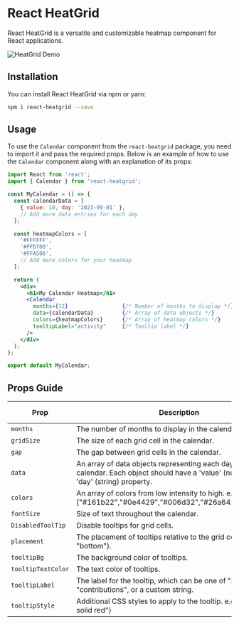 # React HeatGrid

React HeatGrid is a versatile and customizable heatmap component for React applications.

![HeatGrid Demo](link_to_demo_image.png)

## Installation

You can install React HeatGrid via npm or yarn:

```bash
npm i react-heatgrid --save
```

## Usage

To use the `Calendar` component from the `react-heatgrid` package, you need to import it and pass the required props. Below is an example of how to use the `Calendar` component along with an explanation of its props:

```jsx
import React from 'react';
import { Calendar } from 'react-heatgrid';

const MyCalendar = () => {
  const calendarData = [
    { value: 10, day: '2023-09-01' },
    // Add more data entries for each day
  ];

  const heatmapColors = [
    '#FFFFFF',
    '#FFD700',
    '#FFA500',
    // Add more colors for your heatmap
  ];

  return (
    <div>
      <h1>My Calendar Heatmap</h1>
      <Calendar
        months={12}                 {/* Number of months to display */}
        data={calendarData}         {/* Array of data objects */}
        colors={heatmapColors}      {/* Array of heatmap colors */}
        tooltipLabel="activity"     {/* Tooltip label */}
      />
    </div>
  );
};

export default MyCalendar;

```

## Props Guide

| Prop               | Description                                                                                                                             | Default Value |
| ------------------ | --------------------------------------------------------------------------------------------------------------------------------------- | ------------- |
| `months`           | The number of months to display in the calendar.                                                                                        | 3             |
| `gridSize`         | The size of each grid cell in the calendar.                                                                                             | "20px"        |
| `gap`              | The gap between grid cells in the calendar.                                                                                             | "2px"         |
| `data`             | An array of data objects representing each day in the calendar. Each object should have a 'value' (number) and 'day' (string) property. | Required      |
| `colors`           | An array of colors from low intensity to high. e.g ["#161b22","#0e4429","#006d32","#26a641","#39d353"]                                  | Required      |
| `fontSize`         | Size of text throughout the calendar.                                                                                                   | "12px"        |
| `DisabledToolTip`  | Disable tooltips for grid cells.                                                                                                        | false         |
| `placement`        | The placement of tooltips relative to the grid cell ("top" or "bottom").                                                                | "top"         |
| `tooltipBg`        | The background color of tooltips.                                                                                                       | "#303030"     |
| `tooltipTextColor` | The text color of tooltips.                                                                                                             | "white"       |
| `tooltipLabel`     | The label for the tooltip, which can be one of "activity", "contributions", or a custom string.                                         | "activity"    |
| `tooltipStyle`     | Additional CSS styles to apply to the tooltip. e.g {border:"1px solid red"}                                                             | None          |
